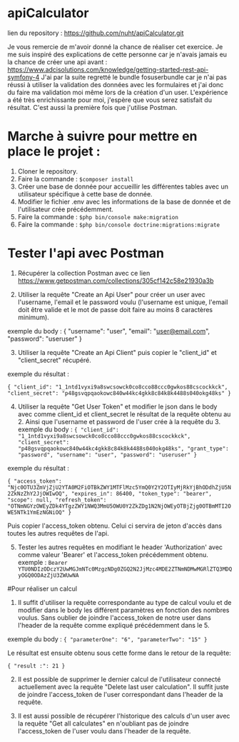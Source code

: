 # apiCalculator

lien du repository : https://github.com/nuht/apiCalculator.git

Je vous remercie de m'avoir donné la chance de réaliser cet exercice. Je me suis inspiré des explications de cette personne car je n'avais jamais eu la chance de créer une api avant : https://www.adcisolutions.com/knowledge/getting-started-rest-api-symfony-4 
J'ai par la suite regretté le bundle fosuserbundle car je n'ai pas réussi à utiliser la validation des données avec les formulaires et j'ai donc du faire ma validation moi même lors de la création d'un user. L'expérience a été très enrichissante pour moi, j'espère que vous serez satisfait du résultat.
C'est aussi la première fois que j'utilise Postman.

# Marche à suivre pour mettre en place le projet :

1. Cloner le repository.
2. Faire la commande : `$composer install`
3. Créer une base de donnée pour accueillir les différentes tables avec un utilisateur spécifique à cette base de donnée.
4. Modifier le fichier .env avec les informations de la base de donnée et de l'utilisateur crée précédemment.
5. Faire la commande : `$php bin/console make:migration`
6. Faire la commande : `$php bin/console doctrine:migrations:migrate`

# Tester l'api avec Postman

1. Récupérer la collection Postman avec ce lien https://www.getpostman.com/collections/305cf142c58e21930a3b

2. Utiliser la requête "Create an Api User" pour créer un user avec l'username, l'email et le password voulu (l'username est unique, l'email doit être valide et le mot de passe doit faire au moins 8 caractères minimum).

exemple du body :
{
	"username": "user",
	"email": "user@email.com",
	"password": "useruser"
}

3. Utiliser la requête "Create an Api Client" puis copier le "client_id" et "client_secret" récupéré.

exemple du résultat : 

`{
    "client_id": "1_1ntd1vyxi9a8swcsowck0co8cco88ccc0gwkos88cscockkck",
    "client_secret": "p48gsvqpqaokowc840w44kc4gkk8c84k8k4488s040okg48ks"
}`

4. Utiliser la requête "Get User Token" et modifier le json dans le body avec comme client_id et client_secret le résultat de la requête obtenu au 2.
Ainsi que l'username et password de l'user crée à la requête du 3. 
exemple du body :
`{
    "client_id": "1_1ntd1vyxi9a8swcsowck0co8cco88ccc0gwkos88cscockkck",
    "client_secret": "p48gsvqpqaokowc840w44kc4gkk8c84k8k4488s040okg48ks",
    "grant_type": "password",
    "username": "user",
    "password": "useruser"
}`

exemple du résultat :

`{
    "access_token": "Njc0OTU3ZmVjZjU2YTA0M2FiOTBkZWY1MTFlMzc5YmQ0Y2Y2OTIyMjRkYjBhODdhZjU5N2ZkNzZhY2JjOWIwOQ",
    "expires_in": 86400,
    "token_type": "bearer",
    "scope": null,
    "refresh_token": "OTNmNGYzOWEyZDk4YTgzZWY1NWQ3MmU5OWU0Y2ZkZDg1N2NjOWEyOTBjZjg0OTBmMTI2OWE5NTk1YmEzNGNiOQ"
}`

Puis copier l'access_token obtenu. Celui ci servira de jeton d'accès dans toutes les autres requêtes de l'api.

5. Tester les autres requêtes en modifiant le header 'Authorization' avec comme valeur 'Bearer' et l'access_token précédemment obtenu.
exemple : `Bearer YTU0NDIzODczY2UwMGJmNTc0MzgzNDg0ZGQ2N2JjMzc4MDE2ZTNmNDMwMGRlZTQ3MDQyOGQ0ODAzZjU3ZWUwNA`

#Pour réaliser un calcul

1. Il suffit d'utiliser la requête correspondante au type de calcul voulu et de modifier dans le body les différent paramètres en fonction des nombres voulus. Sans oublier de joindre l'access_token de notre user dans l'header de la requête comme expliqué précédemment dans le 5.

exemple du body :
`{
    "parameterOne": "6",
    "parameterTwo": "15"
}`

Le résultat est ensuite obtenu sous cette forme dans le retour de la requête:

`{
    "result :": 21
}`

2. Il est possible de supprimer le dernier calcul de l'utilisateur connecté actuellement avec la requête "Delete last user calculation". Il suffit juste de joindre l'access_token de l'user correspondant dans l'header de la requête.

3. Il est aussi possible de récupérer l'historique des calculs d'un user avec la requête "Get all calculates" en n'oubliant pas de joindre l'access_token de l'user voulu dans l'header de la requête.

